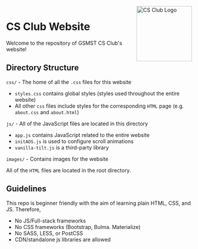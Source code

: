 <img alt="CS Club Logo" src="images/logo-transparent.png" align="right" width="150px"/>

# CS Club Website

Welcome to the repository of GSMST CS Club's website!

## Directory Structure
`css/` - The home of all the `.css` files for this website
- `styles.css` contains global styles (styles used throughout the entire website)
- All other `css` files include styles for the corresponding `HTML` page (e.g. `about.css` and `about.html`)

`js/` - All of the JavaScript files are located in this directory
- `app.js` contains JavaScript related to the entire website
- `initAOS.js` is used to configure scroll animations
- `vanilla-tilt.js` is a third-party library

`images/` - Contains images for the website

All of the `HTML` files are located in the root directory.

## Guidelines
This repo is beginner friendly with the aim of learning plain HTML, CSS, and JS. Therefore,
- No JS/Full-stack frameworks
- No CSS frameworks (Bootstrap, Bulma. Materialize)
- No SASS, LESS, or PostCSS
- CDN/standalone js libraries are allowed